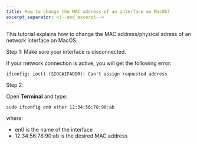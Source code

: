 ```yaml
---
title: How to change the MAC address of an interface on MacOS?
excerpt_separator: <!--end_excerpt-->
---
```


This tutorial explains how to change the MAC address/physical adress of an network interface on MacOS.
<!--end_excerpt-->

Step 1: Make sure your interface is disconnected.

If your network connection is active, you will get the following error:

```
ifconfig: ioctl (SIOCAIFADDR): Can't assign requested address
```

Step 2:

Open **Terminal** and type:
```
sudo ifconfig en0 ether 12:34:56:78:90:ab
```
where:
- en0 is the name of the interface
- 12:34:56:78:90:ab is the desired MAC address
